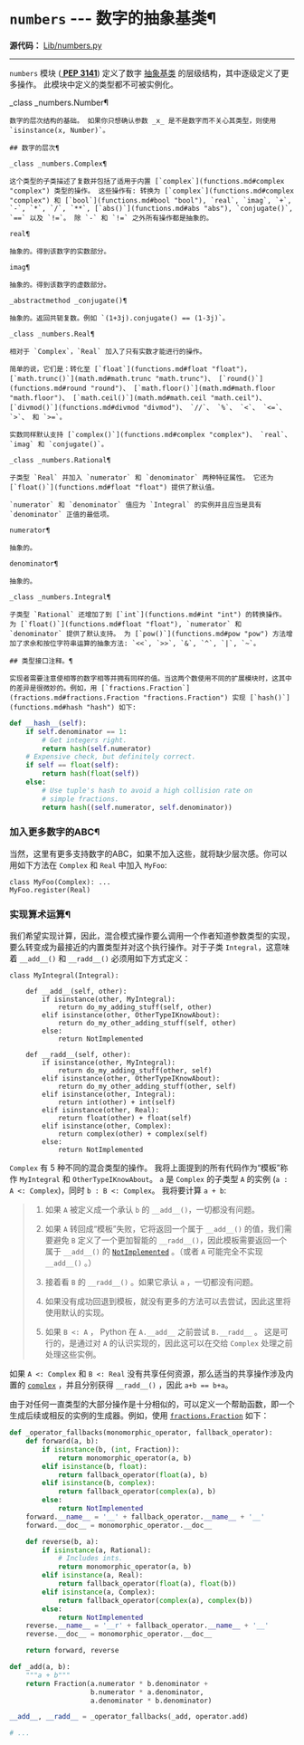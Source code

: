 # `numbers` \--- 数字的抽象基类¶

**源代码：** [Lib/numbers.py](https://github.com/python/cpython/tree/3.12/Lib/numbers.py)

* * *

`numbers` 模块 ([ **PEP 3141**](https://peps.python.org/pep-3141/)) 定义了数字 [抽象基类](../glossary.md#term-abstract-base-class) 的层级结构，其中逐级定义了更多操作。 此模块中定义的类型都不可被实例化。

_class _numbers.Number¶

    

~~~
数字的层次结构的基础。 如果你只想确认参数 _x_ 是不是数字而不关心其类型，则使用 `isinstance(x, Number)`。

## 数字的层次¶

_class _numbers.Complex¶
~~~
    

~~~
这个类型的子类描述了复数并包括了适用于内置 [`complex`](functions.md#complex "complex") 类型的操作。 这些操作有: 转换为 [`complex`](functions.md#complex "complex") 和 [`bool`](functions.md#bool "bool"), `real`, `imag`, `+`, `-`, `*`, `/`, `**`, [`abs()`](functions.md#abs "abs"), `conjugate()`, `==` 以及 `!=`。 除 `-` 和 `!=` 之外所有操作都是抽象的。

real¶
~~~
    

~~~
抽象的。得到该数字的实数部分。

imag¶
~~~
    

~~~
抽象的。得到该数字的虚数部分。

_abstractmethod _conjugate()¶
~~~
    

~~~
抽象的。返回共轭复数。例如 `(1+3j).conjugate() == (1-3j)`。

_class _numbers.Real¶
~~~
    

~~~
相对于 `Complex`，`Real` 加入了只有实数才能进行的操作。

简单的说，它们是：转化至 [`float`](functions.md#float "float")，[`math.trunc()`](math.md#math.trunc "math.trunc")、 [`round()`](functions.md#round "round")、 [`math.floor()`](math.md#math.floor "math.floor")、 [`math.ceil()`](math.md#math.ceil "math.ceil")、 [`divmod()`](functions.md#divmod "divmod")、 `//`、 `%`、 `<`、 `<=`、 `>`、 和 `>=`。

实数同样默认支持 [`complex()`](functions.md#complex "complex")、 `real`、 `imag` 和 `conjugate()`。

_class _numbers.Rational¶
~~~
    

~~~
子类型 `Real` 并加入 `numerator` 和 `denominator` 两种特征属性。 它还为 [`float()`](functions.md#float "float") 提供了默认值。

`numerator` 和 `denominator` 值应为 `Integral` 的实例并且应当是具有 `denominator` 正值的最低项。

numerator¶
~~~
    

~~~
抽象的。

denominator¶
~~~
    

~~~
抽象的。

_class _numbers.Integral¶
~~~
    

~~~
子类型 `Rational` 还增加了到 [`int`](functions.md#int "int") 的转换操作。 为 [`float()`](functions.md#float "float"), `numerator` 和 `denominator` 提供了默认支持。 为 [`pow()`](functions.md#pow "pow") 方法增加了求余和按位字符串运算的抽象方法: `<<`, `>>`, `&`, `^`, `|`, `~`。

## 类型接口注释。¶

实现者需要注意使相等的数字相等并拥有同样的值。当这两个数使用不同的扩展模块时，这其中的差异是很微妙的。例如，用 [`fractions.Fraction`](fractions.md#fractions.Fraction "fractions.Fraction") 实现 [`hash()`](functions.md#hash "hash") 如下:
~~~
    
    
~~~python
def __hash__(self):
    if self.denominator == 1:
        # Get integers right.
        return hash(self.numerator)
    # Expensive check, but definitely correct.
    if self == float(self):
        return hash(float(self))
    else:
        # Use tuple's hash to avoid a high collision rate on
        # simple fractions.
        return hash((self.numerator, self.denominator))
~~~

### 加入更多数字的ABC¶

当然，这里有更多支持数字的ABC，如果不加入这些，就将缺少层次感。你可以用如下方法在 `Complex` 和 `Real` 中加入 `MyFoo`:

    
    
~~~
class MyFoo(Complex): ...
MyFoo.register(Real)
~~~

### 实现算术运算¶

我们希望实现计算，因此，混合模式操作要么调用一个作者知道参数类型的实现，要么转变成为最接近的内置类型并对这个执行操作。对于子类 `Integral`，这意味着 `__add__()` 和 `__radd__()` 必须用如下方式定义：

    
    
~~~
class MyIntegral(Integral):

    def __add__(self, other):
        if isinstance(other, MyIntegral):
            return do_my_adding_stuff(self, other)
        elif isinstance(other, OtherTypeIKnowAbout):
            return do_my_other_adding_stuff(self, other)
        else:
            return NotImplemented

    def __radd__(self, other):
        if isinstance(other, MyIntegral):
            return do_my_adding_stuff(other, self)
        elif isinstance(other, OtherTypeIKnowAbout):
            return do_my_other_adding_stuff(other, self)
        elif isinstance(other, Integral):
            return int(other) + int(self)
        elif isinstance(other, Real):
            return float(other) + float(self)
        elif isinstance(other, Complex):
            return complex(other) + complex(self)
        else:
            return NotImplemented
~~~

`Complex` 有 5 种不同的混合类型的操作。 我将上面提到的所有代码作为“模板”称作 `MyIntegral` 和 `OtherTypeIKnowAbout`。 `a` 是 `Complex` 的子类型 `A` 的实例 (`a : A <: Complex`)，同时 `b : B <: Complex`。 我将要计算 `a + b`:

>   1. 如果 `A` 被定义成一个承认 `b` 的 `__add__()`，一切都没有问题。
>
>   2. 如果 `A` 转回成“模板”失败，它将返回一个属于 `__add__()` 的值，我们需要避免 `B` 定义了一个更加智能的 `__radd__()`，因此模板需要返回一个属于 `__add__()` 的 [`NotImplemented`](constants.md#NotImplemented "NotImplemented") 。（或者 `A` 可能完全不实现 `__add__()` 。）
>
>   3. 接着看 `B` 的 `__radd__()` 。如果它承认 `a` ，一切都没有问题。
>
>   4. 如果没有成功回退到模板，就没有更多的方法可以去尝试，因此这里将使用默认的实现。
>
>   5. 如果 `B <: A` ， Python 在 `A.__add__` 之前尝试 `B.__radd__` 。 这是可行的，是通过对 `A` 的认识实现的，因此这可以在交给 `Complex` 处理之前处理这些实例。
>
>

如果 `A <: Complex` 和 `B <: Real` 没有共享任何资源，那么适当的共享操作涉及内置的 [`complex`](functions.md#complex "complex") ，并且分别获得 `__radd__()` ，因此 `a+b == b+a`。

由于对任何一直类型的大部分操作是十分相似的，可以定义一个帮助函数，即一个生成后续或相反的实例的生成器。例如，使用 [`fractions.Fraction`](fractions.md#fractions.Fraction "fractions.Fraction") 如下：

    
    
~~~python
def _operator_fallbacks(monomorphic_operator, fallback_operator):
    def forward(a, b):
        if isinstance(b, (int, Fraction)):
            return monomorphic_operator(a, b)
        elif isinstance(b, float):
            return fallback_operator(float(a), b)
        elif isinstance(b, complex):
            return fallback_operator(complex(a), b)
        else:
            return NotImplemented
    forward.__name__ = '__' + fallback_operator.__name__ + '__'
    forward.__doc__ = monomorphic_operator.__doc__

    def reverse(b, a):
        if isinstance(a, Rational):
            # Includes ints.
            return monomorphic_operator(a, b)
        elif isinstance(a, Real):
            return fallback_operator(float(a), float(b))
        elif isinstance(a, Complex):
            return fallback_operator(complex(a), complex(b))
        else:
            return NotImplemented
    reverse.__name__ = '__r' + fallback_operator.__name__ + '__'
    reverse.__doc__ = monomorphic_operator.__doc__

    return forward, reverse

def _add(a, b):
    """a + b"""
    return Fraction(a.numerator * b.denominator +
                    b.numerator * a.denominator,
                    a.denominator * b.denominator)

__add__, __radd__ = _operator_fallbacks(_add, operator.add)

# ...
~~~

